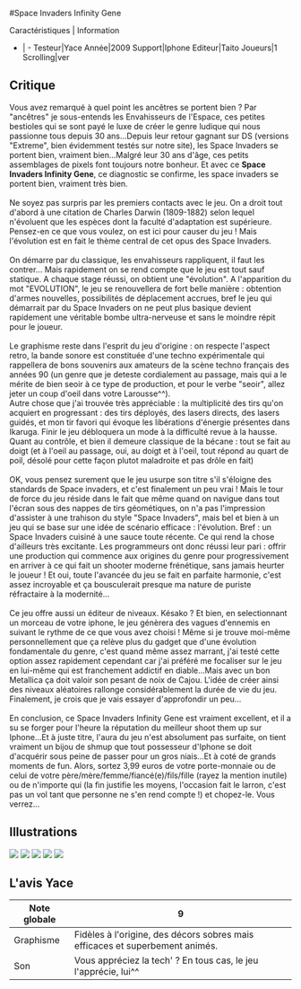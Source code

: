 #Space Invaders Infinity Gene

Caractéristiques | Information
- | -
Testeur|Yace
Année|2009
Support|Iphone
Editeur|Taito
Joueurs|1
Scrolling|ver

## Critique
Vous avez remarqué à quel point les ancêtres se portent bien ? Par "ancêtres" je sous-entends les Envahisseurs de l'Espace, ces petites bestioles qui se sont payé le luxe de créer le genre ludique qui nous passionne tous depuis 30 ans...Depuis leur retour gagnant sur DS (versions "Extreme", bien évidemment testés sur notre site), les Space Invaders se portent bien, vraiment bien...Malgré leur 30 ans d'âge, ces petits assemblages de pixels font toujours notre bonheur. Et avec ce <b>Space Invaders Infinity Gene</b>, ce diagnostic se confirme, les space invaders se portent bien, vraiment très bien.<br/><br/>Ne soyez pas surpris par les premiers contacts avec le jeu. On a droit tout d'abord à une citation de Charles Darwin (1809-1882) selon lequel n'évoluent que les espèces dont la faculté d'adaptation est supérieure. Pensez-en ce que vous voulez, on est ici pour causer du jeu ! Mais l'évolution est en fait le thème central de cet opus des Space Invaders.<br/><br/>On démarre par du classique, les envahisseurs rappliquent, il faut les contrer... Mais rapidement on se rend compte que le jeu est tout sauf statique. A chaque stage réussi, on obtient une "évolution". A l'apparition du mot "EVOLUTION", le jeu se renouvellera de fort belle manière : obtention d'armes nouvelles, possibilités de déplacement accrues, bref le jeu qui démarrait par du Space Invaders on ne peut plus basique devient rapidement une véritable bombe ultra-nerveuse et sans le moindre répit pour le joueur.<br/><br/>Le graphisme reste dans l'esprit du jeu d'origine : on respecte l'aspect retro, la bande sonore est constituée d'une techno expérimentale qui rappellera de bons souvenirs aux amateurs de la scène techno français des années 90 (un genre que je deteste cordialement au passage, mais qui a le mérite de bien seoir à ce type de production, et pour le verbe "seoir", allez jeter un coup d'oeil dans votre Larousse^^). <br/>Autre chose que j'ai trouvée très appréciable : la multiplicité des tirs qu'on acquiert en progressant : des tirs déployés, des lasers directs, des lasers guidés, et mon tir favori qui évoque les libérations d'énergie présentes dans Ikaruga. Finir le jeu débloquera un mode à la difficulté revue à la hausse. Quant au contrôle, et bien il demeure classique de la bécane : tout se fait au doigt (et à l'oeil au passage, oui, au doigt et à l'oeil, tout répond au quart de poil, désolé pour cette façon plutot maladroite et pas drôle en fait)<br/><br/>OK, vous pensez surement que le jeu usurpe son titre s'il s'éloigne des standards de Space invaders, et c'est finalement un peu vrai ! Mais le tour de force du jeu réside dans le fait que même quand on navigue dans tout l'écran sous des nappes de tirs géométiques, on n'a pas l'impression d'assister à une trahison du style "Space Invaders", mais bel et bien à un jeu qui se base sur une idée de scénario efficace : l'évolution. Bref : un Space Invaders cuisiné à une sauce toute récente. Ce qui rend la chose d'ailleurs très excitante. Les programmeurs ont donc réussi leur pari : offrir une production qui commence aux origines du genre pour progressivement en arriver à ce qui fait un shooter moderne frénétique, sans jamais heurter le joueur ! Et oui, toute l'avancée du jeu se fait en parfaite harmonie, c'est assez incroyable et ça bousculerait presque ma nature de puriste réfractaire à la modernité...<br/><br/>Ce jeu offre aussi un éditeur de niveaux. Késako ? Et bien, en selectionnant un morceau de votre iphone, le jeu génèrera des vagues d'ennemis en suivant le rythme de ce que vous avez choisi ! Même si je trouve moi-même personnellement que ça relève plus du gadget que d'une évolution fondamentale du genre, c'est quand même assez marrant, j'ai testé cette option assez rapidement cependant car j'ai préféré me focaliser sur le jeu en lui-même qui est franchement addictif en diable...Mais avec un bon Metallica ça doit valoir son pesant de noix de Cajou. L'idée de créer ainsi des niveaux aléatoires rallonge considérablement la durée de vie du jeu. Finalement, je crois que je vais essayer d'approfondir un peu...<br/><br/>En conclusion, ce Space Invaders Infinity Gene est vraiment excellent, et il a su se forger pour l'heure la réputation du meilleur shoot them up sur Iphone...Et à juste titre, l'aura du jeu n'est absolument pas surfaite, on tient vraiment un bijou de shmup que tout possesseur d'Iphone se doit d'acquérir sous peine de passer pour un gros niais...Et à coté de grands moments de fun. Alors, sortez 3,99 euros de votre porte-monnaie ou de celui de votre père/mère/femme/fiancé(e)/fils/fille (rayez la mention inutile) ou de n'importe qui (la fin justifie les moyens, l'occasion fait le larron, c'est pas un vol tant que personne ne s'en rend compte !) et chopez-le. Vous verrez...

## Illustrations
![](http://www.shmup.com/images/thumbs/img_fiche_1_1336.jpg)
![](http://www.shmup.com/images/thumbs/img_fiche_2_1336.jpg)
![](http://www.shmup.com/images/thumbs/img_fiche_3_1336.jpg)
![](http://www.shmup.com/images/thumbs/img_fiche_4_1336.png)
![](http://www.shmup.com/images/thumbs/)

## L'avis Yace
Note globale|9
-|-
Graphisme|Fidèles à l'origine, des décors sobres mais efficaces et superbement animés.
Son|Vous appréciez la tech' ? En tous cas, le jeu l'apprécie, lui^^
